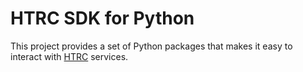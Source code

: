 HTRC SDK for Python
===================

This project provides a set of Python packages that makes it easy to interact with [HTRC](http://www.hathitrust.org/htrc) services.
